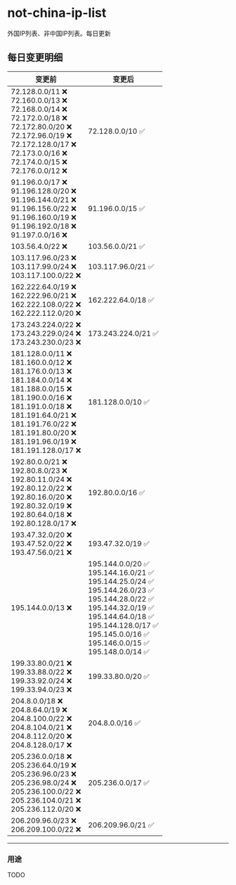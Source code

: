 # not-china-ip-list
外国IP列表、非中国IP列表。每日更新

每日变更明细
--------------------
|  变更前   | 变更后 |
|  ----  | ----  |
|  72.128.0.0/11 :x: <br> 72.160.0.0/13 :x: <br> 72.168.0.0/14 :x: <br> 72.172.0.0/18 :x: <br> 72.172.80.0/20 :x: <br> 72.172.96.0/19 :x: <br> 72.172.128.0/17 :x: <br> 72.173.0.0/16 :x: <br> 72.174.0.0/15 :x: <br> 72.176.0.0/12 :x: <br> | 72.128.0.0/10 :white_check_mark: | 
|  91.196.0.0/17 :x: <br> 91.196.128.0/20 :x: <br> 91.196.144.0/21 :x: <br> 91.196.156.0/22 :x: <br> 91.196.160.0/19 :x: <br> 91.196.192.0/18 :x: <br> 91.197.0.0/16 :x: <br> | 91.196.0.0/15 :white_check_mark: | 
|  103.56.4.0/22 :x:  | 103.56.0.0/21 :white_check_mark: | 
|  103.117.96.0/23 :x: <br> 103.117.99.0/24 :x: <br> 103.117.100.0/22 :x: <br> | 103.117.96.0/21 :white_check_mark: | 
|  162.222.64.0/19 :x: <br> 162.222.96.0/21 :x: <br> 162.222.108.0/22 :x: <br> 162.222.112.0/20 :x: <br> | 162.222.64.0/18 :white_check_mark: | 
|  173.243.224.0/22 :x: <br> 173.243.229.0/24 :x: <br> 173.243.230.0/23 :x: <br> | 173.243.224.0/21 :white_check_mark: | 
|  181.128.0.0/11 :x: <br> 181.160.0.0/12 :x: <br> 181.176.0.0/13 :x: <br> 181.184.0.0/14 :x: <br> 181.188.0.0/15 :x: <br> 181.190.0.0/16 :x: <br> 181.191.0.0/18 :x: <br> 181.191.64.0/21 :x: <br> 181.191.76.0/22 :x: <br> 181.191.80.0/20 :x: <br> 181.191.96.0/19 :x: <br> 181.191.128.0/17 :x: <br> | 181.128.0.0/10 :white_check_mark: | 
|  192.80.0.0/21 :x: <br> 192.80.8.0/23 :x: <br> 192.80.11.0/24 :x: <br> 192.80.12.0/22 :x: <br> 192.80.16.0/20 :x: <br> 192.80.32.0/19 :x: <br> 192.80.64.0/18 :x: <br> 192.80.128.0/17 :x: <br> | 192.80.0.0/16 :white_check_mark: | 
|  193.47.32.0/20 :x: <br> 193.47.52.0/22 :x: <br> 193.47.56.0/21 :x: <br> | 193.47.32.0/19 :white_check_mark: | 
|  195.144.0.0/13 :x:  | 195.144.0.0/20 :white_check_mark: <br> 195.144.16.0/21 :white_check_mark: <br> 195.144.25.0/24 :white_check_mark: <br> 195.144.26.0/23 :white_check_mark: <br> 195.144.28.0/22 :white_check_mark: <br> 195.144.32.0/19 :white_check_mark: <br> 195.144.64.0/18 :white_check_mark: <br> 195.144.128.0/17 :white_check_mark: <br> 195.145.0.0/16 :white_check_mark: <br> 195.146.0.0/15 :white_check_mark: <br> 195.148.0.0/14 :white_check_mark: <br>  | 
|  199.33.80.0/21 :x: <br> 199.33.88.0/22 :x: <br> 199.33.92.0/24 :x: <br> 199.33.94.0/23 :x: <br> | 199.33.80.0/20 :white_check_mark: | 
|  204.8.0.0/18 :x: <br> 204.8.64.0/19 :x: <br> 204.8.100.0/22 :x: <br> 204.8.104.0/21 :x: <br> 204.8.112.0/20 :x: <br> 204.8.128.0/17 :x: <br> | 204.8.0.0/16 :white_check_mark: | 
|  205.236.0.0/18 :x: <br> 205.236.64.0/19 :x: <br> 205.236.96.0/23 :x: <br> 205.236.98.0/24 :x: <br> 205.236.100.0/22 :x: <br> 205.236.104.0/21 :x: <br> 205.236.112.0/20 :x: <br> | 205.236.0.0/17 :white_check_mark: | 
|  206.209.96.0/23 :x: <br> 206.209.100.0/22 :x: <br> | 206.209.96.0/21 :white_check_mark: | 

--------------------
### 用途
TODO
